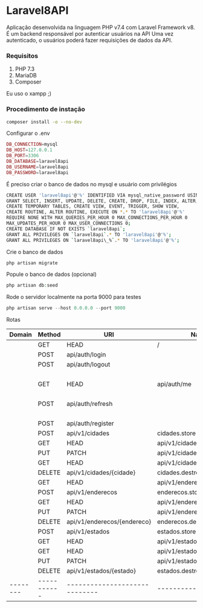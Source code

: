 # Laravel8API
Aplicação desenvolvida na linguagem PHP v7.4 com Laravel Framework v8.
É um backend responsável por autenticar usuários na API
Uma vez autenticado, o usuários poderá fazer requisições de dados da API.

### Requisitos
1. PHP 7.3
2. MariaDB
3. Composer

Eu uso o xampp ;)

### Procedimento de instação
```bash
composer install -o --no-dev
```
Configurar o .env

```php
DB_CONNECTION=mysql
DB_HOST=127.0.0.1
DB_PORT=3306
DB_DATABASE=laravel8api
DB_USERNAME=laravel8api
DB_PASSWORD=laravel8api
```
É preciso criar o banco de dados no mysql e usuário com privilégios
```bash
CREATE USER 'laravel8api'@'%' IDENTIFIED VIA mysql_native_password USING '***';
GRANT SELECT, INSERT, UPDATE, DELETE, CREATE, DROP, FILE, INDEX, ALTER, 
CREATE TEMPORARY TABLES, CREATE VIEW, EVENT, TRIGGER, SHOW VIEW, 
CREATE ROUTINE, ALTER ROUTINE, EXECUTE ON *.* TO 'laravel8api'@'%' 
REQUIRE NONE WITH MAX_QUERIES_PER_HOUR 0 MAX_CONNECTIONS_PER_HOUR 0 
MAX_UPDATES_PER_HOUR 0 MAX_USER_CONNECTIONS 0;
CREATE DATABASE IF NOT EXISTS `laravel8api`;
GRANT ALL PRIVILEGES ON `laravel8api`.* TO 'laravel8api'@'%';
GRANT ALL PRIVILEGES ON `laravel8api\_%`.* TO 'laravel8api'@'%';
```
Crie o banco de dados
```php
php artisan migrate
```
Popule o banco de dados (opcional)
```php
php artisan db:seed
```
Rode o servidor localmente na porta 9000 para testes
```php
php artisan serve --host 0.0.0.0 --port 9000
```

Rotas

| Domain | Method    | URI                         | Name              | Action                                          | Middleware |
|--------|-----------|-----------------------------|-------------------|-------------------------------------------------|------------|
|        | GET|HEAD  | /                           |                   | Closure                                         | web        |
|        | POST      | api/auth/login              |                   | App\Http\Controllers\AuthController@login       | api        |
|        | POST      | api/auth/logout             |                   | App\Http\Controllers\AuthController@logout      | api        |
|        |           |                             |                   |                                                 | auth:api   |
|        | GET|HEAD  | api/auth/me                 |                   | App\Http\Controllers\AuthController@me          | api        |
|        |           |                             |                   |                                                 | auth:api   |
|        | POST      | api/auth/refresh            |                   | App\Http\Controllers\AuthController@refresh     | api        |
|        |           |                             |                   |                                                 | auth:api   |
|        | POST      | api/auth/register           |                   | App\Http\Controllers\AuthController@register    | api        |
|        | POST      | api/v1/cidades              | cidades.store     | App\Http\Controllers\CidadeController@store     | api        |
|        | GET|HEAD  | api/v1/cidades              | cidades.index     | App\Http\Controllers\CidadeController@index     | api        |
|        | PUT|PATCH | api/v1/cidades/{cidade}     | cidades.update    | App\Http\Controllers\CidadeController@update    | api        |
|        | GET|HEAD  | api/v1/cidades/{cidade}     | cidades.show      | App\Http\Controllers\CidadeController@show      | api        |
|        | DELETE    | api/v1/cidades/{cidade}     | cidades.destroy   | App\Http\Controllers\CidadeController@destroy   | api        |
|        | GET|HEAD  | api/v1/enderecos            | enderecos.index   | App\Http\Controllers\EnderecoController@index   | api        |
|        | POST      | api/v1/enderecos            | enderecos.store   | App\Http\Controllers\EnderecoController@store   | api        |
|        | GET|HEAD  | api/v1/enderecos/{endereco} | enderecos.show    | App\Http\Controllers\EnderecoController@show    | api        |
|        | PUT|PATCH | api/v1/enderecos/{endereco} | enderecos.update  | App\Http\Controllers\EnderecoController@update  | api        |
|        | DELETE    | api/v1/enderecos/{endereco} | enderecos.destroy | App\Http\Controllers\EnderecoController@destroy | api        |
|        | POST      | api/v1/estados              | estados.store     | App\Http\Controllers\EstadoController@store     | api        |
|        | GET|HEAD  | api/v1/estados              | estados.index     | App\Http\Controllers\EstadoController@index     | api        |
|        | GET|HEAD  | api/v1/estados/{estado}     | estados.show      | App\Http\Controllers\EstadoController@show      | api        |
|        | PUT|PATCH | api/v1/estados/{estado}     | estados.update    | App\Http\Controllers\EstadoController@update    | api        |
|        | DELETE    | api/v1/estados/{estado}     | estados.destroy   | App\Http\Controllers\EstadoController@destroy   | api        |
|--------|-----------|-----------------------------|-------------------|-------------------------------------------------|------------|
